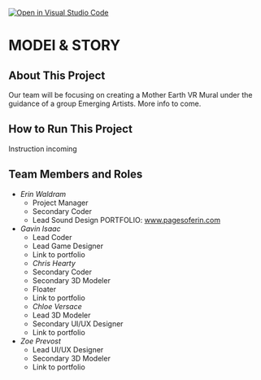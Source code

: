 [![Open in Visual Studio Code](https://classroom.github.com/assets/open-in-vscode-f059dc9a6f8d3a56e377f745f24479a46679e63a5d9fe6f495e02850cd0d8118.svg)](https://classroom.github.com/online_ide?assignment_repo_id=6820513&assignment_repo_type=AssignmentRepo)
# MODEl & STORY

## About This Project ##
Our team will be focusing on creating a Mother Earth VR Mural under the guidance of a group Emerging Artists.
More info to come.

## How to Run This Project ##
Instruction incoming

## Team Members and Roles ##

- _Erin Waldram_
  - Project Manager
  - Secondary Coder
  - Lead Sound Design
  PORTFOLIO: www.pagesoferin.com
- _Gavin Isaac_
  - Lead Coder
  - Lead Game Designer
  - Link to portfolio
  - _Chris Hearty_
  - Secondary Coder
  - Secondary 3D Modeler
  - Floater 
  - Link to portfolio
  - _Chloe  Versace_
  - Lead 3D Modeler
  - Secondary UI/UX Designer 
  - Link to portfolio
- _Zoe Prevost_
  - Lead UI/UX Designer
  - Secondary 3D Modeler 
  - Link to portfolio




